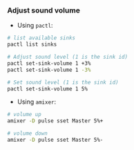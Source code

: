 
### Adjust sound volume

* Using `pactl`:
```sh
# list available sinks
pactl list sinks

# Adjust sound level (1 is the sink id)
pactl set-sink-volume 1 +3%
pactl set-sink-volume 1 -3%

# Set sound level (1 is the sink id)
pactl set-sink-volume 1 5%
```

* Using `amixer`:
```sh
# volume up
amixer -D pulse sset Master 5%+

# volume down
amixer -D pulse sset Master 5%-
```

